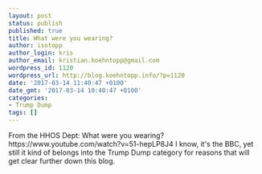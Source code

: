 ```yaml
---
layout: post
status: publish
published: true
title: What were you wearing?
author: isotopp
author_login: kris
author_email: kristian.koehntopp@gmail.com
wordpress_id: 1120
wordpress_url: http://blog.koehntopp.info/?p=1120
date: '2017-03-14 11:40:47 +0100'
date_gmt: '2017-03-14 10:40:47 +0100'
categories:
- Trump Dump
tags: []
---
```

<p>From the HHOS Dept:&nbsp;What were you wearing? https://www.youtube.com/watch?v=51-hepLP8J4 I know, it's the BBC, yet still it kind of belongs into the Trump Dump category for reasons that will get clear further down this blog.</p>

